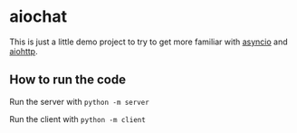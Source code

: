 # aiochat

This is just a little demo project to try to get more familiar with [asyncio](https://docs.python.org/3/library/asyncio.html) and [aiohttp](https://docs.aiohttp.org/en/stable/).


## How to run the code

Run the server with `python -m server`

Run the client with `python -m client` 

